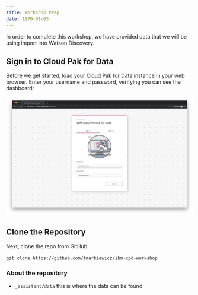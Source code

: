 ```yaml
---
title: Workshop Prep
date: 1970-01-03
---
```


In order to complete this workshop, we have provided data that we will be using import into Watson Discovery.

## Sign in to Cloud Pak for Data
Before we get started, load your Cloud Pak for Data instance in your web browser. Enter your username and password, verifying you can see the dashboard:

![](assets/ICP4D-sign-in.png)

## Clone the Repository
Next, clone the repo from GitHub:

`git clone https://github.com/tmarkiewicz/ibm-cpd-workshop`

### About the repository
* `_assistant/data` this is where the data can be found
